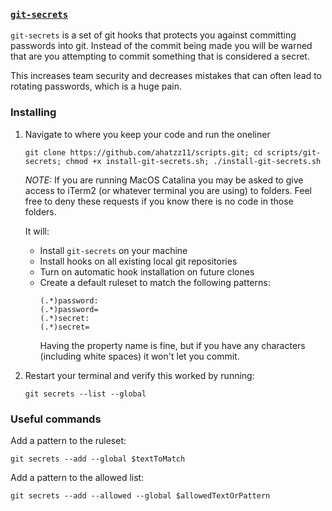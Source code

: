 ### [`git-secrets`](https://github.com/awslabs/git-secrets)

`git-secrets` is a set of git hooks that protects you against committing passwords into git. Instead of the commit being made you will be warned that are you attempting to commit something that is considered a secret.

This increases team security and decreases mistakes that can often lead to rotating passwords, which is a huge pain.

### Installing

1. Navigate to where you keep your code and run the oneliner

	```
	git clone https://github.com/ahatzz11/scripts.git; cd scripts/git-secrets; chmod +x install-git-secrets.sh; ./install-git-secrets.sh
	```

	*NOTE:* If you are running MacOS Catalina you may be asked to give access to iTerm2 (or whatever terminal you are using) to folders. Feel free to deny these requests if you know there is no code in those folders.

	It will:
	* Install `git-secrets` on your machine
	* Install hooks on all existing local git repositories
	* Turn on automatic hook installation on future clones
	* Create a default ruleset to match the following patterns:
	  ```
	  (.*)password:
	  (.*)password=
	  (.*)secret:
	  (.*)secret=
	  ```
	  Having the property name is fine, but if you have any characters (including white spaces) it won't let you commit.

2. Restart your terminal and verify this worked by running:

	```
	git secrets --list --global
	```

### Useful commands

Add a pattern to the ruleset:

```
git secrets --add --global $textToMatch
```

Add a pattern to the allowed list:

```
git secrets --add --allowed --global $allowedTextOrPattern
```
